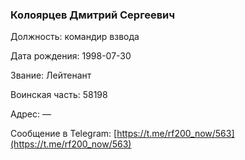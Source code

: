 ### Колоярцев Дмитрий Сергеевич

Должность: командир взвода

Дата рождения: 1998-07-30

Звание: Лейтенант

Воинская часть: 58198

Адрес: —

Сообщение в Telegram: [https://t.me/rf200_now/563](https://t.me/rf200_now/563)
